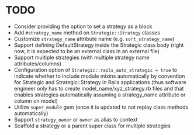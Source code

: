 # TODO

- Consider providing the option to set a strategy as a block
- Add `#strategy_name` method on `Strategic::Strategy` classes
- Customize `strategy_name` attribute name (e.g. `sort_strategy_name`)
- Support defining DefaultStrategy inside the Strategic class body (right now, it is expected to be an external class in an external file)
- Support multiple strategies (with multiple strategy name attributes/columns)
- Configuration option of `Strategic::rails_auto_strategic = true` to indicate whether to include module mixins automatically by convention for Strategic and Strategic::Strategy in Rails applications (thus software engineer only has to create model_name/xyz_strategy.rb files and that enables strategies automatically assuming a strategy_name attribute or column on model)
- Utilize `super_module` gem (once it is updated to not replay class methods automatically)
- Support `strategy_owner` or `owner` as alias to context
- Scaffold a strategy or a parent super class for multiple strategies

